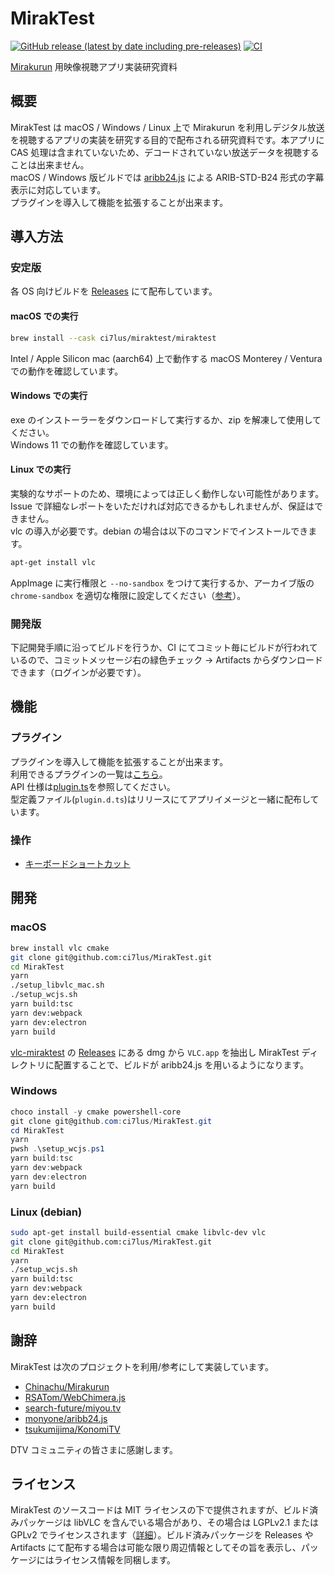 # MirakTest

[![GitHub release (latest by date including pre-releases)](https://img.shields.io/github/v/release/ci7lus/MirakTest?include_prereleases)](https://github.com/ci7lus/MirakTest/releases)
[![CI](https://github.com/ci7lus/MirakTest/actions/workflows/ci.yml/badge.svg)](https://github.com/ci7lus/MirakTest/actions/workflows/ci.yml)

[Mirakurun](https://github.com/Chinachu/Mirakurun) 用映像視聴アプリ実装研究資料

## 概要

MirakTest は macOS / Windows / Linux 上で Mirakurun を利用しデジタル放送を視聴するアプリの実装を研究する目的で配布される研究資料です。本アプリに CAS 処理は含まれていないため、デコードされていない放送データを視聴することは出来ません。<br />
macOS / Windows 版ビルドでは [aribb24.js](https://github.com/monyone/aribb24.js) による ARIB-STD-B24 形式の字幕表示に対応しています。<br />
プラグインを導入して機能を拡張することが出来ます。

## 導入方法

### 安定版

各 OS 向けビルドを [Releases](https://github.com/ci7lus/MirakTest/releases) にて配布しています。

#### macOS での実行

```sh
brew install --cask ci7lus/miraktest/miraktest
```

Intel / Apple Silicon mac (aarch64) 上で動作する macOS Monterey / Ventura での動作を確認しています。<br />

#### Windows での実行

exe のインストーラーをダウンロードして実行するか、zip を解凍して使用してください。<br />
Windows 11 での動作を確認しています。

#### Linux での実行

実験的なサポートのため、環境によっては正しく動作しない可能性があります。Issue で詳細なレポートをいただければ対応できるかもしれませんが、保証はできません。<br />
vlc の導入が必要です。debian の場合は以下のコマンドでインストールできます。

```bash
apt-get install vlc
```

AppImage に実行権限と `--no-sandbox` をつけて実行するか、アーカイブ版の `chrome-sandbox` を適切な権限に設定してください（[参考](https://github.com/Revolutionary-Games/Thrive/issues/749)）。

### 開発版

下記開発手順に沿ってビルドを行うか、CI にてコミット毎にビルドが行われているので、コミットメッセージ右の緑色チェック → Artifacts からダウンロードできます（ログインが必要です）。

## 機能

### プラグイン

プラグインを導入して機能を拡張することが出来ます。<br />
利用できるプラグインの一覧は[こちら](https://github.com/ci7lus/MirakTest/wiki/Userland-Plugin)。<br />
API 仕様は[plugin.ts](./src/types/plugin.ts)を参照してください。<br />
型定義ファイル(`plugin.d.ts`)はリリースにてアプリイメージと一緒に配布しています。

### 操作

- [キーボードショートカット](https://github.com/ci7lus/MirakTest/wiki/%E3%82%AD%E3%83%BC%E3%83%9C%E3%83%BC%E3%83%89%E3%82%B7%E3%83%A7%E3%83%BC%E3%83%88%E3%82%AB%E3%83%83%E3%83%88)

## 開発

### macOS

```bash
brew install vlc cmake
git clone git@github.com:ci7lus/MirakTest.git
cd MirakTest
yarn
./setup_libvlc_mac.sh
./setup_wcjs.sh
yarn build:tsc
yarn dev:webpack
yarn dev:electron
yarn build
```

[vlc-miraktest](https://github.com/vivid-lapin/vlc-miraktest) の [Releases](https://github.com/vivid-lapin/vlc-miraktest/releases) にある dmg から `VLC.app` を抽出し MirakTest ディレクトリに配置することで、ビルドが aribb24.js を用いるようになります。

### Windows

```powershell
choco install -y cmake powershell-core
git clone git@github.com:ci7lus/MirakTest.git
cd MirakTest
yarn
pwsh .\setup_wcjs.ps1
yarn build:tsc
yarn dev:webpack
yarn dev:electron
yarn build
```

### Linux (debian)

```bash
sudo apt-get install build-essential cmake libvlc-dev vlc
git clone git@github.com:ci7lus/MirakTest.git
cd MirakTest
yarn
./setup_wcjs.sh
yarn build:tsc
yarn dev:webpack
yarn dev:electron
yarn build
```

## 謝辞

MirakTest は次のプロジェクトを利用/参考にして実装しています。

- [Chinachu/Mirakurun](https://github.com/Chinachu/Mirakurun)
- [RSATom/WebChimera.js](https://github.com/RSATom/WebChimera.js)
- [search-future/miyou.tv](https://github.com/search-future/miyou.tv)
- [monyone/aribb24.js](https://github.com/monyone/aribb24.js)
- [tsukumijima/KonomiTV](https://github.com/tsukumijima/KonomiTV)

DTV コミュニティの皆さまに感謝します。

## ライセンス

MirakTest のソースコードは MIT ライセンスの下で提供されますが、ビルド済みパッケージは libVLC を含んでいる場合があり、その場合は LGPLv2.1 または GPLv2 でライセンスされます（[詳細](https://wiki.videolan.org/Frequently_Asked_Questions/)）。ビルド済みパッケージを Releases や Artifacts にて配布する場合は可能な限り周辺情報としてその旨を表示し、パッケージにはライセンス情報を同梱します。
